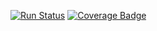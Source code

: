 [![Run Status](https://api.shippable.com/projects/5c20cc413aeb3c07003f676b/badge?branch=master)]()
[![Coverage Badge](https://api.shippable.com/projects/5c20cc413aeb3c07003f676b/coverageBadge?branch=master)]()
